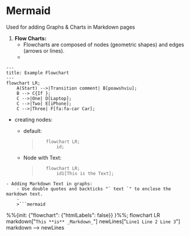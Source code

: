 # Mermaid
Used for adding Graphs & Charts in Markdown pages

1. __Flow Charts:__
   - Flowcharts are composed of nodes (geometric shapes) and edges (arrows or lines).
   - 
```mermaid
---
title: Example Flowchart
---
flowchart LR;
    A(Start) -->|Transition comment| B[poawshviu];
    B --> C{If };
    C -->|One| D[Laptop];
    C -->|Two| E[iPhone];
    C -->|Three| F[fa:fa-car Car];
```
   - creating nodes:
     - default:
       >```mermaid
       >    flowchart LR;
       >        id;

     - Node with Text:
       >```mermaid
       >    flowchart LR;
       >        id1[This is the Text];

    - Adding Markdown Text in graphs:
        - Use double quotes and backticks "` text `" to enclose the markdown text.
        - 
        >```mermaid
%%{init: {"flowchart": {"htmlLabels": false}} }%%;
flowchart LR
    markdown["`This **is** _Markdown_`"]
    newLines["`Line1
    Line 2
    Line 3`"]
    markdown --> newLines
```
